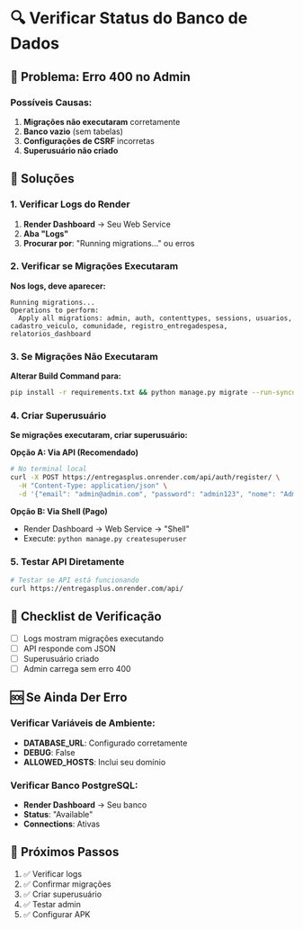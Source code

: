 # 🔍 Verificar Status do Banco de Dados

## 🚨 **Problema: Erro 400 no Admin**

### **Possíveis Causas:**
1. **Migrações não executaram** corretamente
2. **Banco vazio** (sem tabelas)
3. **Configurações de CSRF** incorretas
4. **Superusuário não criado**

## 🔧 **Soluções**

### **1. Verificar Logs do Render**
1. **Render Dashboard** → Seu Web Service
2. **Aba "Logs"**
3. **Procurar por**: "Running migrations..." ou erros

### **2. Verificar se Migrações Executaram**
**Nos logs, deve aparecer:**
```
Running migrations...
Operations to perform:
  Apply all migrations: admin, auth, contenttypes, sessions, usuarios, cadastro_veiculo, comunidade, registro_entregadespesa, relatorios_dashboard
```

### **3. Se Migrações Não Executaram**
**Alterar Build Command para:**
```bash
pip install -r requirements.txt && python manage.py migrate --run-syncdb && python manage.py collectstatic --noinput
```

### **4. Criar Superusuário**
**Se migrações executaram, criar superusuário:**

**Opção A: Via API (Recomendado)**
```bash
# No terminal local
curl -X POST https://entregasplus.onrender.com/api/auth/register/ \
  -H "Content-Type: application/json" \
  -d '{"email": "admin@admin.com", "password": "admin123", "nome": "Admin"}'
```

**Opção B: Via Shell (Pago)**
- Render Dashboard → Web Service → "Shell"
- Execute: `python manage.py createsuperuser`

### **5. Testar API Diretamente**
```bash
# Testar se API está funcionando
curl https://entregasplus.onrender.com/api/
```

## 🎯 **Checklist de Verificação**

- [ ] Logs mostram migrações executando
- [ ] API responde com JSON
- [ ] Superusuário criado
- [ ] Admin carrega sem erro 400

## 🆘 **Se Ainda Der Erro**

### **Verificar Variáveis de Ambiente:**
- **DATABASE_URL**: Configurado corretamente
- **DEBUG**: False
- **ALLOWED_HOSTS**: Inclui seu domínio

### **Verificar Banco PostgreSQL:**
- **Render Dashboard** → Seu banco
- **Status**: "Available"
- **Connections**: Ativas

## 🚀 **Próximos Passos**

1. ✅ Verificar logs
2. ✅ Confirmar migrações
3. ✅ Criar superusuário
4. ✅ Testar admin
5. ✅ Configurar APK
